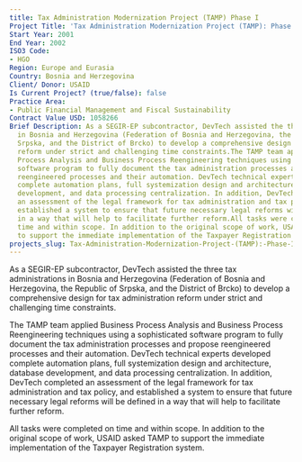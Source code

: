 ```yaml
---
title: Tax Administration Modernization Project (TAMP) Phase I
Project Title: 'Tax Administration Modernization Project (TAMP): Phase I'
Start Year: 2001
End Year: 2002
ISO3 Code:
- HGO
Region: Europe and Eurasia
Country: Bosnia and Herzegovina
Client/ Donor: USAID
Is Current Project? (true/false): false
Practice Area:
- Public Financial Management and Fiscal Sustainability
Contract Value USD: 1058266
Brief Description: As a SEGIR-EP subcontractor, DevTech assisted the three tax administrations
  in Bosnia and Herzegovina (Federation of Bosnia and Herzegovina, the Republic of
  Srpska, and the District of Brcko) to develop a comprehensive design for tax administration
  reform under strict and challenging time constraints.The TAMP team applied Business
  Process Analysis and Business Process Reengineering techniques using a sophisticated
  software program to fully document the tax administration processes and propose
  reengineered processes and their automation. DevTech technical experts developed
  complete automation plans, full systemization design and architecture, database
  development, and data processing centralization. In addition, DevTech completed
  an assessment of the legal framework for tax administration and tax policy, and
  established a system to ensure that future necessary legal reforms will be defined
  in a way that will help to facilitate further reform.All tasks were completed on
  time and within scope. In addition to the original scope of work, USAID asked TAMP
  to support the immediate implementation of the Taxpayer Registration system.
projects_slug: Tax-Administration-Modernization-Project-(TAMP):-Phase-I
---
```


As a SEGIR-EP subcontractor, DevTech assisted the three tax administrations in Bosnia and Herzegovina (Federation of Bosnia and Herzegovina, the Republic of Srpska, and the District of Brcko) to develop a comprehensive design for tax administration reform under strict and challenging time constraints.

The TAMP team applied Business Process Analysis and Business Process Reengineering techniques using a sophisticated software program to fully document the tax administration processes and propose reengineered processes and their automation. DevTech technical experts developed complete automation plans, full systemization design and architecture, database development, and data processing centralization. In addition, DevTech completed an assessment of the legal framework for tax administration and tax policy, and established a system to ensure that future necessary legal reforms will be defined in a way that will help to facilitate further reform.

All tasks were completed on time and within scope. In addition to the original scope of work, USAID asked TAMP to support the immediate implementation of the Taxpayer Registration system.